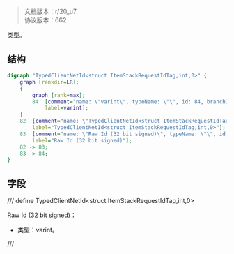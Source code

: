 # <!-- md:samp TypedClientNetId<struct ItemStackRequestIdTag,int,0> -->

> 文档版本：r/20_u7<br/>协议版本：662

<!-- md:samp TypedClientNetId<struct ItemStackRequestIdTag,int,0> -->类型。

## 结构

```dot
digraph "TypedClientNetId<struct ItemStackRequestIdTag,int,0>" {
	graph [rankdir=LR];
	{
		graph [rank=max];
		84	[comment="name: \"varint\", typeName: \"\", id: 84, branchId: 0, recurseId: -1, attributes: 512, notes: \"\"",
			label=varint];
	}
	82	[comment="name: \"TypedClientNetId<struct ItemStackRequestIdTag,int,0>\", typeName: \"\", id: 82, branchId: 0, recurseId: -1, attributes: 0, notes: \"\"",
		label="TypedClientNetId<struct ItemStackRequestIdTag,int,0>"];
	83	[comment="name: \"Raw Id (32 bit signed)\", typeName: \"\", id: 83, branchId: 0, recurseId: -1, attributes: 0, notes: \"\"",
		label="Raw Id (32 bit signed)"];
	82 -> 83;
	83 -> 84;
}

```

## 字段

/// define
TypedClientNetId<struct ItemStackRequestIdTag,int,0>

Raw Id (32 bit signed)：<!-- md:samp varint -->

- 类型：varint。


///
